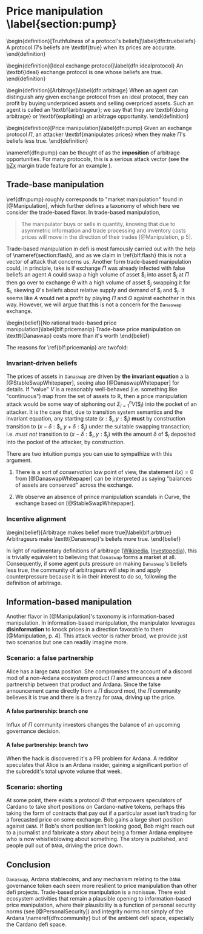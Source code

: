 # Price manipulation \label{section:pump}

\begin{definition}[Truthfulness of a protocol's beliefs]\label{dfn:truebeliefs}
A protocol $\Pi$'s beliefs are \textbf{true} when its prices are accurate.
\end{definition}

\begin{definition}[Ideal exchange protocol]\label{dfn:idealprotocol}
An \textbf{ideal} exchange protocol is one whose beliefs are true.
\end{definition}

\begin{definition}[Arbitrage]\label{dfn:arbitrage}
When an agent can distinguish any given exchange protocol from an ideal protocol, they can profit by buying underpriced assets and selling overpriced assets. Such an agent is called an \textbf{arbitrageur}; we say that they are \textbf{doing arbitrage} or \textbf{exploiting} an arbitrage opportunity. 
\end{definition}

\begin{definition}[Price manipulation]\label{dfn:pump}
Given an exchange protocol $\Pi$, an attacker \textbf{manipulates prices} when they make $\Pi$'s beliefs less true. 
\end{definition}

\nameref{dfn:pump} can be thought of as the **imposition** of arbitrage opportunities. For many protocols, this is a serious attack vector (see the [bZx](https://bzx.network/) margin trade feature for an example [](https://blog.peckshield.com/2020/02/15/bZx/)). 

## Trade-base manipulation

\ref{dfn:pump} roughly corresponds to "market manipulation" found in [@Manipulation], which further defines a taxonomy of which here we consider the trade-based flavor. In trade-based manipulation, 

> The manipulator buys or sells in quantity, knowing that due to asymmetric information and trade processing and inventory costs prices will move in the direction of their trades [@Manipulation, p 5].

Trade-based manipulation in defi is most famously carried out with the help of \nameref{section:flash}, and as we claim in \ref{blf:flash} this is not a vector of attack that concerns us. Another form trade-based manipulation could, in principle, take is if exchange $\Pi$ was already infected with false beliefs an agent $A$ could swap a high volume of asset $\$_i$ into asset $\$_j$ at $\Pi$ then go over to exchange $\Theta$ with a high volume of asset $\$_j$ swapping it for $\$_i$, skewing $\Theta$'s beliefs about relative supply and demand of $\$_i$ and $\$_j$. It seems like $A$ would net a profit by playing $\Pi$ and $\Theta$ against eachother in this way. However, we will argue that this is not a concern for the `Danaswap` exchange. 

\begin{belief}[No rational trade-based price manipulation]\label{blf:pricemanip}
Trade-base price manipulation on \texttt{Danaswap} costs more than it's worth
\end{belief}

The reasons for \ref{blf:pricemanip} are twofold: 

### Invariant-driven beliefs

The prices of assets in `Danaswap` are driven by **the invariant equation** a la [@StableSwapWhitepaper], seeing also [@DanaswapWhitepaper] for details. If "value" $V$ is a reasonably well-behaved (i.e. something like "continuous") map from the set of assets to $\mathbb{R}$, then a price manipulation attack would be some way of siphoning out $\Sigma_{i = 1}^{n} V(\$_i)$ into the pocket of an attacker. It is the case that, due to transition system semantics and the invariant equation, any starting state $(x : \$_i, y: \$_j)$ **must** by construction transition to $(x - \delta : \$_i, y + \delta : \$_j)$ under the suitable swapping transaction; i.e. _must not_ transition to $(x - \delta : \$_i, y : \$_j)$ with the amount $\delta$ of $\$_i$ deposited into the pocket of the attacker, by construction. 

There are two intuition pumps you can use to sympathize with this argument. 

1. There is a sort of _conservation law_ point of view, the statement $I(x) = 0$ from [@DanaswapWhitepaper] can be interpreted as saying "balances of assets are conserved" across the exchange. 

2. We observe an absence of prince manipulation scandals in Curve, the exchange based on [@StableSwapWhitepaper]. 

### Incentive alignment

\begin{belief}[Arbitrage makes belief more true]\label{blf:arbtrue}
Arbitrageurs make \texttt{Danaswap}'s beliefs more true.
\end{belief}

In light of rudimentary definitions of arbitrage ([Wikipedia](https://en.wikipedia.org/wiki/Arbitrage#Price_convergence), [Investopedia](https://www.investopedia.com/terms/a/arbitrage.asp)), this is trivially equivalent to believing that `Danaswap` forms a market at all. Consequently, if some agent puts pressure on making `Danaswap`'s beliefs less true, the community of arbitrageurs will step in and apply counterpressure because it is in their interest to do so, following the definition of arbitrage. 

## Information-based manipulation

Another flavor in [@Manipulation]'s taxonomy is information-based manipulation. In information-based manipulation, the manipulator leverages **disinformation** to knock prices in a direction favorable to them [@Manipulation, p. 4]. This attack vector is rather broad, we provide just two scenarios but one can readily imagine more. 

### Scenario: a false partnership 
Alice has a large `DANA` position. She compromises the account of a discord mod of a non-Ardana ecosystem product $\Pi$ and announces a new partnership between that product and Ardana. Since the false announcement came directly from a $\Pi$ discord mod, the $\Pi$ community believes it is true and there is a frenzy for `DANA`, driving up the price. 

#### A false partnership: branch one 
Influx of $\Pi$ community investors changes the balance of an upcoming governance decision.

#### A false partnership: branch two
When the hack is discovered it's a PR problem for Ardana. A redditor speculates that Alice is an Ardana insider, gaining a significant portion of the subreddit's total upvote volume that week.

### Scenario: shorting
At some point, there exists a protocol $\Phi$ that empowers speculators of Cardano to take short positions on Cardano-native tokens, perhaps this taking the form of contracts that pay out if a particular asset isn't trading for a forecasted price on some exchange. Bob gains a large short position against `DANA`. If Bob's short position isn't looking good, Bob might reach out to a journalist and fabricate a story about being a former Ardana employee who is now whistleblowing about something. The story is published, and people pull out of `DANA`, driving the price down.

## Conclusion 

`Danaswap`, Ardana stablecoins, and any mechanism relating to the `DANA` governance token each seem more resilient to price manipulation than other defi projects. Trade-based price manipulation is a nonissue. There exist ecosystem activities that remain a plausible opening to information-based price manipulation, where their plausibility is a function of personal security norms (see [@PersonalSecurity]) and integrity norms not simply of the Ardana \nameref{dfn:community} but of the ambient defi space, especially the Cardano defi space.
